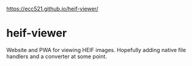 https://ecc521.github.io/heif-viewer/

# heif-viewer
Website and PWA for viewing HEIF images. Hopefully adding native file handlers and a converter at some point. 
